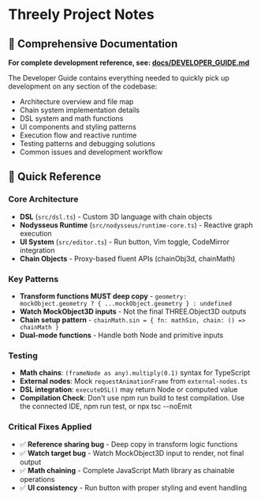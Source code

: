 # Threely Project Notes

## 📖 Comprehensive Documentation
**For complete development reference, see: [docs/DEVELOPER_GUIDE.md](docs/DEVELOPER_GUIDE.md)**

The Developer Guide contains everything needed to quickly pick up development on any section of the codebase:
- Architecture overview and file map
- Chain system implementation details  
- DSL system and math functions
- UI components and styling patterns
- Execution flow and reactive runtime
- Testing patterns and debugging solutions
- Common issues and development workflow

## 🚀 Quick Reference

### Core Architecture
- **DSL** (`src/dsl.ts`) - Custom 3D language with chain objects
- **Nodysseus Runtime** (`src/nodysseus/runtime-core.ts`) - Reactive graph execution
- **UI System** (`src/editor.ts`) - Run button, Vim toggle, CodeMirror integration
- **Chain Objects** - Proxy-based fluent APIs (chainObj3d, chainMath)

### Key Patterns
- **Transform functions MUST deep copy** - `geometry: mockObject.geometry ? { ...mockObject.geometry } : undefined`
- **Watch MockObject3D inputs** - Not the final THREE.Object3D outputs
- **Chain setup pattern** - `chainMath.sin = { fn: mathSin, chain: () => chainMath }`
- **Dual-mode functions** - Handle both Node<T> and primitive inputs

### Testing
- **Math chains**: `(frameNode as any).multiply(0.1)` syntax for TypeScript
- **External nodes**: Mock `requestAnimationFrame` from `external-nodes.ts`
- **DSL integration**: `executeDSL()` may return Node or computed value
- **Compilation Check**: Don't use npm run build to test compilation. Use the connected IDE, npm run test, or npx tsc --noEmit

### Critical Fixes Applied
- ✅ **Reference sharing bug** - Deep copy in transform logic functions
- ✅ **Watch target bug** - Watch MockObject3D input to render, not final output
- ✅ **Math chaining** - Complete JavaScript Math library as chainable operations
- ✅ **UI consistency** - Run button with proper styling and event handling
